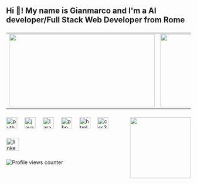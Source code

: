<h2 align="left">Hi 👋! My name is Gianmarco and I'm a AI developer/Full Stack Web Developer from Rome</h2>

###

<div align="center">
  <table>
	<tr>
		<td>
			<a href="https://github.com/GianmarcoBramucci">
				<img src="https://awesome-github-stats.azurewebsites.net/user-stats/GianmarcoBramucci?cardType=level&theme=tokyonight" width="397" height="200">
			</a> 
		</td>
		<td>
			<a href="https://github.com/GianmarcoBramucci?tab=repositories">
				<img src="https://github-readme-stats.vercel.app/api/top-langs/?username=GianmarcoBramucci&layout=compact&theme=tokyonight" width="442" height="200">
			</a>
		</td>
	</tr>
</table>
</div>

###

<img align="right" height="166" src="https://mir-s3-cdn-cf.behance.net/project_modules/hd/06f21a161921919.63cd7887d0a70.gif"  />

###

<div align="left">
  <img src="https://cdn.jsdelivr.net/gh/devicons/devicon/icons/python/python-original.svg" height="30" alt="python logo"  />
  <img width="12" />
  <img src="https://cdn.jsdelivr.net/gh/devicons/devicon/icons/javascript/javascript-original.svg" height="30" alt="javascript logo"  />
  <img width="12" />
  <img src="https://cdn.jsdelivr.net/gh/devicons/devicon/icons/laravel/laravel-original.svg" height="30" alt="laravel logo"  />
  <img width="12" />
  <img src="https://cdn.jsdelivr.net/gh/devicons/devicon/icons/php/php-original.svg" height="30" alt="php logo"  />
  <img width="12" />
  <img src="https://cdn.jsdelivr.net/gh/devicons/devicon/icons/html5/html5-original.svg" height="30" alt="html5 logo"  />
  <img width="12" />
  <img src="https://cdn.jsdelivr.net/gh/devicons/devicon/icons/css3/css3-original.svg" height="30" alt="css3 logo"  />
</div>

###

<div align="left">
  <a href="https://www.linkedin.com/in/gianmarcobramucci/" target="_blank">
    <img src="https://img.shields.io/static/v1?message=LinkedIn&logo=linkedin&label=&color=0077B5&logoColor=white&labelColor=&style=for-the-badge" height="35" alt="linkedin logo"  />
  </a>
</div>

###
![Profile views counter](https://komarev.com/ghpvc/?username=TommyJD93&&style=flat-square)

